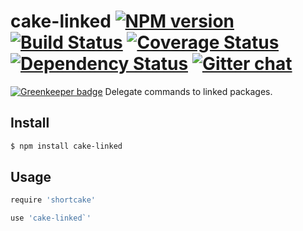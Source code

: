 # cake-linked [![NPM version][npm-img]][npm-url] [![Build Status][travis-img]][travis-url] [![Coverage Status][coveralls-img]][coveralls-url] [![Dependency Status][dependency-img]][dependency-url] [![Gitter chat][gitter-img]][gitter-url]

[![Greenkeeper badge](https://badges.greenkeeper.io/zeekay/cake-linked.svg)](https://greenkeeper.io/)
Delegate commands to linked packages.

## Install
```bash
$ npm install cake-linked
```

## Usage
```coffee
require 'shortcake'

use 'cake-linked`'
```

[travis-img]:     https://img.shields.io/travis/zeekay/cake-linked.svg
[travis-url]:     https://travis-ci.org/zeekay/cake-linked
[coveralls-img]:  https://coveralls.io/repos/zeekay/cake-linked/badge.svg?branch=master&service=github
[coveralls-url]:  https://coveralls.io/github/zeekay/cake-linked?branch=master
[dependency-url]: https://david-dm.org/zeekay/cake-linked
[dependency-img]: https://david-dm.org/zeekay/cake-linked.svg
[npm-img]:        https://img.shields.io/npm/v/cake-linked.svg
[npm-url]:        https://www.npmjs.com/package/cake-linked
[gitter-img]:     https://badges.gitter.im/join-chat.svg
[gitter-url]:     https://gitter.im/zeekay/hi

<!-- not used -->
[downloads-img]:     https://img.shields.io/npm/dm/cake-linked.svg
[downloads-url]:     http://badge.fury.io/js/cake-linked
[devdependency-img]: https://david-dm.org/zeekay/cake-linked/dev-status.svg
[devdependency-url]: https://david-dm.org/zeekay/cake-linked#info=devDependencies
